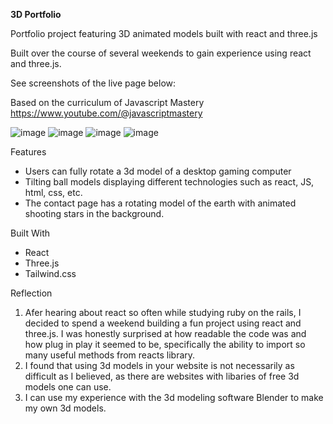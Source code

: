 **3D Portfolio**



Portfolio project featuring 3D animated models built with react and three.js

Built over the course of several weekends to gain experience using react and three.js.

See screenshots of the live page below:

Based on the curriculum of Javascript Mastery
https://www.youtube.com/@javascriptmastery

![image](https://user-images.githubusercontent.com/97567622/225208952-98fb450d-e42e-40e1-9d60-37d1582f2f07.png)
![image](https://user-images.githubusercontent.com/97567622/225209026-7bfe9037-3790-4af3-8066-2a99f5589978.png)
![image](https://user-images.githubusercontent.com/97567622/225209065-b4e62f54-ec3d-4856-a3e3-167452d7c99c.png)
![image](https://user-images.githubusercontent.com/97567622/225209110-f45a4791-56df-4e89-9ee8-8ffd7010e4f4.png)



Features

- Users can fully rotate a 3d model of a desktop gaming computer 
- Tilting ball models displaying different technologies such as react, JS, html, css, etc. 
- The contact page has a rotating model of the earth with animated shooting stars in the background. 




Built With 
- React
- Three.js
- Tailwind.css


Reflection

1. Afer hearing about react so often while studying ruby on the rails, I decided to spend a weekend building a fun project using react and three.js. I was honestly surprised at how readable the code was and how plug in play it seemed to be, specifically the ability to import so many useful methods from reacts library.
2. I found that using 3d models in your website is not necessarily as difficult as I believed, as there are websites with libaries of free 3d models one can use.
3. I can use my experience with the 3d modeling software Blender to make my own 3d models. 
